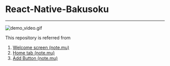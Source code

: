 # React-Native-Bakusoku

---

![demo_video.gif](./demo_video.gif)

This repository is referred from

1. [Welcome screen (note.mu)](https://note.mu/cube0529/n/n4a130029dfe1)
2. [Home tab (note.mu)](https://note.mu/cube0529/n/nd9f242d4d43b)
3. [Add Button (note.mu)](https://note.mu/cube0529/n/n1f7975485851)
